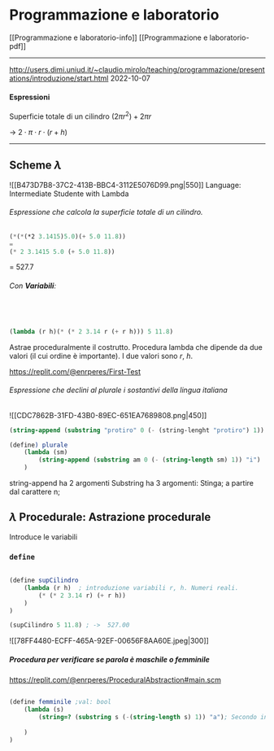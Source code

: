 # Programmazione e laboratorio

[[Programmazione e laboratorio-info]]
[[Programmazione e laboratorio-pdf]]


---

http://users.dimi.uniud.it/~claudio.mirolo/teaching/programmazione/presentations/introduzione/start.html
2022-10-07
#### Espressioni
Superficie totale di un cilindro 
$(2 \pi r^2) + 2\pi r$

-> $2 \cdot \pi \cdot r \cdot (r+h)$ 

---
## Scheme $\lambda$
![[B473D7B8-37C2-413B-BBC4-3112E5076D99.png|550]]
Language: Intermediate Studente with Lambda 

###### Espressione che calcola la superficie totale di un cilindro. 
```scheme
(*(*(*2 3.1415)5.0)(+ 5.0 11.8))
=
(* 2 3.1415 5.0 (+ 5.0 11.8))
```
= 527.7

###### Con ***Variabili***: 
```scheme



(lambda (r h)(* (* 2 3.14 r (+ r h))) 5 11.8)


```
Astrae proceduralmente il costrutto. 
Procedura lambda che dipende da due valori (il cui ordine è importante). I due valori sono *r*, *h*.  


https://replit.com/@enrperes/First-Test


###### Espressione che declini al plurale i sostantivi della lingua italiana

![[CDC7862B-31FD-43B0-89EC-651EA7689808.png|450]]

```scheme
(string-append (substring "protiro" 0 (- (string-lenght "protiro") 1)) "i")
```

```scheme
(define) plurale
	(lambda (sm)
		(string-append (substring am 0 (- (string-length sm) 1)) "i")
	)
```


string-append ha 2 argomenti
Substring ha 3 argomenti: Stinga; a partire dal carattere n; 

## $\lambda$ Procedurale: Astrazione procedurale 
Introduce le variabili 

### `define`

```scheme
 
(define supCilindro 
	(lambda (r h)  ; introduzione variabili r, h. Numeri reali. 
		(* (* 2 3.14 r) (+ r h))
    )
)

(supCilindro 5 11.8) ; ->  527.00
```


![[78FF4480-ECFF-465A-92EF-00656F8AA60E.jpeg|300]]

##### Procedura per verificare se parola è maschile o femminile 

https://replit.com/@enrperes/ProceduralAbstraction#main.scm
 ```scheme
 
 (define femminile ;val: bool
	 (lambda (s)
		 (string=? (substring s (-(string-length s) 1)) "a"); Secondo indice di Substring si può omettere
		 
	 )
 )
```